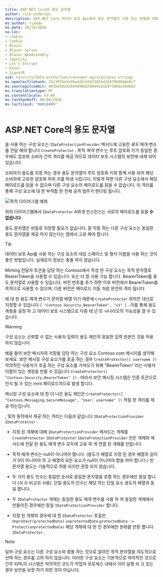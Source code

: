 ```yaml
---
title: ASP.NET Core의 용도 문자열
author: rick-anderson
description: ASP.NET Core 데이터 보호 Api에서 용도 문자열이 사용 되는 방법에 대해 알아봅니다.
ms.author: riande
ms.date: 10/14/2016
no-loc:
- cookie
- Cookie
- Blazor
- Blazor Server
- Blazor WebAssembly
- Identity
- Let's Encrypt
- Razor
- SignalR
uid: security/data-protection/consumer-apis/purpose-strings
ms.openlocfilehash: 33139f6e5e36aed2cb54738fbd2487969844edc7
ms.sourcegitcommit: 497be502426e9d90bb7d0401b1b9f74b6a384682
ms.translationtype: MT
ms.contentlocale: ko-KR
ms.lasthandoff: 08/08/2020
ms.locfileid: "88018405"
---
```

# <a name="purpose-strings-in-aspnet-core"></a>ASP.NET Core의 용도 문자열

<a name="data-protection-consumer-apis-purposes"></a>

을 사용 하는 구성 요소는 `IDataProtectionProvider` 메서드에 고유한 *용도* 매개 변수를 전달 해야 합니다 `CreateProtector` . 목적 *매개 변수* 는 루트 암호화 키가 동일한 경우에도 암호화 소비자 간의 격리를 제공 하므로 데이터 보호 시스템의 보안에 내재 되어 있습니다.

소비자가 용도를 지정 하는 경우 용도 문자열이 루트 암호화 키와 함께 사용 되어 해당 소비자에 고유한 암호화 하위 키를 파생 시킵니다. 이렇게 하면 다른 구성 요소에서 해당 페이로드를 읽을 수 없으며 다른 구성 요소의 페이로드를 읽을 수 없습니다. 이 격리를 통해 구성 요소에 대 한 부적합 한 전체 공격 범주가 렌더링 됩니다.

![목적 다이어그램 예제](purpose-strings/_static/purposes.png)

위의 다이어그램에서 `IDataProtector` A와 B 인스턴스는 서로의 페이로드를 읽을 **수 없습니다** .

용도 문자열은 비밀로 지정할 필요가 없습니다. 잘 작동 하는 다른 구성 요소는 동일한 용도 문자열을 제공 하지 않는다는 점에서 고유 해야 합니다.

>[!TIP]
> 데이터 보호 Api를 사용 하는 구성 요소의 네임 스페이스 및 형식 이름을 사용 하는 것이 좋은 방법입니다. 실제로이 정보는 충돌 하지 않습니다.
>
>Minting 전달자 토큰을 담당 하는 Contoso에서 작성 한 구성 요소는 목적 문자열로 BearerToken을 사용할 수 있습니다. 또는 더 잘 사용 가능 합니다. BearerToken를 용도 문자열로 사용할 수 있습니다. 버전 번호를 추가 하면 이후 버전에서 BearerToken를 목적으로 사용할 수 있으며, 다른 버전은 페이로드 이동 처럼 완전히 격리 됩니다.

에 대 한 용도 매개 변수가 문자열 배열 이기 때문에 `CreateProtector` 위의은 대신로 지정할 수 있습니다 `[ "Contoso.Security.BearerToken", "v1" ]` . 이를 통해 용도 계층을 설정 하 고 데이터 보호 시스템으로 다중 테 넌 트 시나리오의 가능성을 열 수 있습니다.

<a name="data-protection-contoso-purpose"></a>

>[!WARNING]
> 구성 요소는 신뢰할 수 없는 사용자 입력이 용도 체인의 유일한 입력 원본인 것을 허용 하지 않습니다.
>
>예를 들어 보안 메시지의 저장을 담당 하는 구성 요소 Contoso.com 메시지를 생각해 보세요. 보안 메시징 구성 요소가를 호출 하는 경우 `CreateProtector([ username ])` 악의적인 사용자가 호출 하는 구성 요소를 가져오기 위해 "BearerToken" 라는 사용자 이름이 있는 계정을 만들 수 있습니다 `CreateProtector([ "Contoso.Security.BearerToken" ])` . 따라서 보안 메시징 시스템은 인증 토큰으로 인식 될 수 있는 mint 페이로드의으로 발생 합니다.
>
>메시징 구성 요소에 대 한 더 나은 용도 체인은 `CreateProtector([ "Contoso.Messaging.SecureMessage", "User: username" ])` 적절 한 격리를 제공 하는입니다.

, 및의 동작에서 제공 하는 격리는 다음과 같습니다 `IDataProtectionProvider` `IDataProtector` .

* 지정 된 개체에 대해 `IDataProtectionProvider` 메서드는 개체를 `CreateProtector` `IDataProtector` `IDataProtectionProvider` 만든 개체와 메서드에 전달 된 용도 매개 변수 모두에 고유 하 게 연결 된 개체를 만듭니다.

* 목적 매개 변수는 null이 아니어야 합니다. (용도가 배열로 지정 된 경우 배열의 길이가 0이 아니어야 하 고 배열의 모든 요소가 null이 아니어야 함을 의미 합니다.) 빈 문자열 용도는 기술적으로 허용 되지만 권장 되지 않습니다.

* 두 가지 용도 인수는 동일한 순서로 동일한 문자열을 포함 하는 경우에만 동일 합니다 (서 수 비교자 사용). 단일 용도의 인수는 해당 하는 단일 요소 용도의 배열과 동일 합니다.

* 두 `IDataProtector` 개체는 동일한 용도 매개 변수를 사용 하 여 동일한 개체에서 만들어진 경우에만 동일 `IDataProtectionProvider` 합니다.

* 지정 된 개체의 경우에 대 한 `IDataProtector` 호출은 `Unprotect(protectedData)` `unprotectedData` `protectedData := Protect(unprotectedData)` 해당 개체에 대 한 인 경우에만 원래를 반환 합니다 `IDataProtector` .

> [!NOTE]
> 일부 구성 요소는 다른 구성 요소와 충돌 하는 것으로 알려진 목적 문자열을 의도적으로 선택 하는 경우를 고려 하지 않습니다. 이러한 구성 요소는 기본적으로 악의적인 것으로 간주 되며,이 시스템은 악의적인 코드가 작업자 프로세스 내에서 이미 실행 되 고 있는 경우 보안을 보장 하기 위한 것이 아닙니다.
